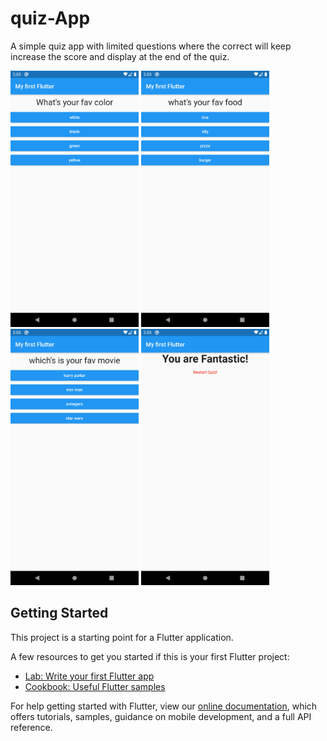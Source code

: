 # quiz-App
A simple quiz app 
with limited questions where the correct will keep increase the score and display at the end of the quiz.

<img src="img/sample1.png" width="205">       <img src="img/sample2.png" width="205">
<img src="img/sample3.png" width="205">       <img src="img/sample4.png" width="205">

## Getting Started

This project is a starting point for a Flutter application.

A few resources to get you started if this is your first Flutter project:

- [Lab: Write your first Flutter app](https://flutter.dev/docs/get-started/codelab)
- [Cookbook: Useful Flutter samples](https://flutter.dev/docs/cookbook)

For help getting started with Flutter, view our
[online documentation](https://flutter.dev/docs), which offers tutorials,
samples, guidance on mobile development, and a full API reference.

